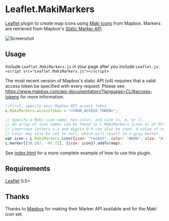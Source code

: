 # Leaflet.MakiMarkers

[Leaflet](http://www.leafletjs.com) plugin to create map icons using [Maki Icons](https://www.mapbox.com/maki/) from Mapbox. Markers are retrieved from Mapbox's [Static Marker API](https://www.mapbox.com/api-documentation/#retrieve-a-standalone-marker).

![Screenshot](https://raw.github.com/jseppi/Leaflet.MakiMarkers/master/images/screenshot.png "Screenshot of MakiMarkers")

## Usage

Include `Leaflet.MakiMarkers.js` in your page after you include `Leaflet.js`: `<script src="Leaflet.MakiMarkers.js"></script>`

The most recent version of Mapbox's static API (v4) requires that a valid access token be specified with every request. Please see https://www.mapbox.com/api-documentation/?language=CLI#access-tokens for more information.

```js
//First, specify your Mapbox API access token
L.MakiMarkers.accessToken = "<YOUR_ACCESS_TOKEN>";

// Specify a Maki icon name, hex color, and size (s, m, or l).
// An array of icon names can be found in L.MakiMarkers.icons or at https://www.mapbox.com/maki/
// Lowercase letters a-z and digits 0-9 can also be used. A value of null will result in no icon.
// Color may also be set to null, which will result in a gray marker.
var icon = L.MakiMarkers.icon({icon: "rocket", color: "#b0b", size: "m"});
L.marker([30.287, -97.72], {icon: icon}).addTo(map);
```

See [index.html](https://github.com/jseppi/Leaflet.MakiMarkers/blob/master/index.html) for a more complete example of how to use this plugin.

## Requirements

[Leaflet](http://www.leafletjs.com) 0.5+

## Thanks

Thanks to [Mapbox](http://www.mapbox.com) for making their Marker API available and for the Maki icon set.
